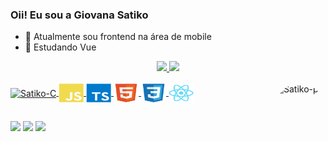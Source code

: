 ### Oii! Eu sou a Giovana Satiko

- 🔭 Atualmente sou frontend na área de mobile
- 🌱 Estudando Vue

<div align="center">
  <a href="https://github.com/giihsatiko">
  <img height="180em" src="https://github-readme-stats.vercel.app/api?username=giihsatiko&show_icons=true&theme=dracula&include_all_commits=true&count_private=true"/>
  <img height="180em" src="https://github-readme-stats.vercel.app/api/top-langs/?username=giihsatiko&layout=compact&langs_count=7&theme=dracula"/>
</div>

</div>
<div style="display: inline_block"><br>
  <img align="center" alt="Satiko-C" height="30" width="40" src="https://cdn.jsdelivr.net/gh/devicons/devicon/icons/c/c-original.svg">
  <img align="center" alt="Satiko-Js" height="30" width="40" src="https://raw.githubusercontent.com/devicons/devicon/master/icons/javascript/javascript-plain.svg">
  <img align="center" alt="Satiko-Ts" height="30" width="40" src="https://raw.githubusercontent.com/devicons/devicon/master/icons/typescript/typescript-plain.svg">
  <img align="center" alt="Satiko-HTML" height="30" width="40" src="https://raw.githubusercontent.com/devicons/devicon/master/icons/html5/html5-original.svg">
  <img align="center" alt="Satiko-CSS" height="30" width="40" src="https://raw.githubusercontent.com/devicons/devicon/master/icons/css3/css3-original.svg">
   <img align="center" alt="Satiko-React" height="30" width="40" src="https://raw.githubusercontent.com/devicons/devicon/master/icons/react/react-original.svg">
  <img align="right" alt="Satiko-pic" height="150" style="border-radius:50px;" src="https://i.imgflip.com/72gbks.gif">
</div>

  ##
 
<div> 
  <a href="https://www.instagram.com/satikosz/" target="_blank"><img src="https://img.shields.io/badge/-Instagram-%23E4405F?style=for-the-badge&logo=instagram&logoColor=white" target="_blank"></a>
  <a href="mailto:giovana_satiko@hotmail.com"><img src="https://img.shields.io/badge/Microsoft_Outlook-0078D4?style=for-the-badge&logo=microsoft-outlook&logoColor=white" target="_blank"></a>
  <a href="https://www.linkedin.com/in/giovana-yanagiya-911309222/" target="_blank"><img src="https://img.shields.io/badge/-LinkedIn-%230077B5?style=for-the-badge&logo=linkedin&logoColor=white" target="_blank"></a> 
</div>
